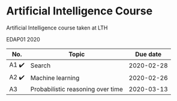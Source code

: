 # Artificial Intelligence Course

Artificial Intelligence course taken at LTH

EDAP01 2020

| No. | Topic                             | Due date   |
| --- | --------------------------------- | ---------- |
| A1 :heavy_check_mark: | Search                            | 2020-02-28 |
| A2 :heavy_check_mark: | Machine learning| 2020-02-26 |
| A3  | Probabilistic reasoning over time | 2020-03-13 |
